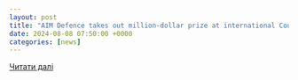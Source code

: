 ```yaml
---
layout: post
title: "AIM Defence takes out million-dollar prize at international Counter Drone Competition | Macau Business"
date: 2024-08-08 07:50:00 +0000
categories: [news]
---
```


[Читати далі](https://www.macaubusiness.com/aim-defence-takes-out-million-dollar-prize-at-international-counter-drone-competition/)
